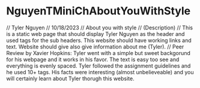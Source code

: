 # NguyenTMiniChAboutYouWithStyle
// Tyler Nguyen
// 10/18/2023
// About you with style
// (Description)
// This is a static web page that should display Tyler Nguyen as the header and used <h1-6> tags for the sub headers. This website should have working links and text. Website should give also give information about me (Tyler).
// Peer Review by Xavier Hopkins: Tyler went with a simple but sweet backgorund for his webpage and it works in his favor. The text is easy too see and everything is evenly spaced. Tyler followed the assignment guidelines and he used 10+ tags. His facts were interesting (almost unbelieveable) and you will certainly learn about Tyler thorugh this website.
